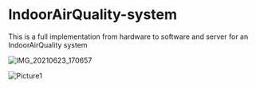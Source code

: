 # IndoorAirQuality-system

This is a full implementation from hardware to software and server for an IndoorAirQuality system


![IMG_20210623_170657](https://user-images.githubusercontent.com/44563957/128600299-22ee93ea-7076-43d4-a47b-2f2e67d5dad2.jpg)

![Picture1](https://user-images.githubusercontent.com/44563957/136344491-06d5dd4b-16e7-40d0-b8bf-5112e52eb4e1.png)
